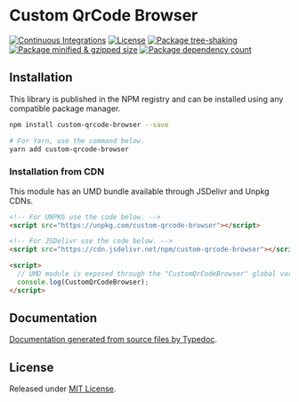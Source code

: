 # Custom QrCode Browser

[![Continuous Integrations](https://github.com/CyrilDesch/custom-qrcode-browser/actions/workflows/continuous-integrations.yaml/badge.svg?branch=main)](https://github.com/CyrilDesch/custom-qrcode-browser/actions/workflows/continuous-integrations.yaml)
[![License](https://badgen.net/github/license/CyrilDesch/custom-qrcode-browser)](./LICENSE)
[![Package tree-shaking](https://badgen.net/bundlephobia/tree-shaking/custom-qrcode-browser)](https://bundlephobia.com/package/custom-qrcode-browser)
[![Package minified & gzipped size](https://badgen.net/bundlephobia/minzip/custom-qrcode-browser)](https://bundlephobia.com/package/custom-qrcode-browser)
[![Package dependency count](https://badgen.net/bundlephobia/dependency-count/reactcustom-qrcode-browser)](https://bundlephobia.com/package/custom-qrcode-browser)

## Installation

This library is published in the NPM registry and can be installed using any compatible package manager.

```sh
npm install custom-qrcode-browser --save

# For Yarn, use the command below.
yarn add custom-qrcode-browser
```

### Installation from CDN

This module has an UMD bundle available through JSDelivr and Unpkg CDNs.

```html
<!-- For UNPKG use the code below. -->
<script src="https://unpkg.com/custom-qrcode-browser"></script>

<!-- For JSDelivr use the code below. -->
<script src="https://cdn.jsdelivr.net/npm/custom-qrcode-browser"></script>

<script>
  // UMD module is exposed through the "CustomQrCodeBrowser" global variable.
  console.log(CustomQrCodeBrowser);
</script>
```

## Documentation

[Documentation generated from source files by Typedoc](./docs/README.md).

## License

Released under [MIT License](./LICENSE).
